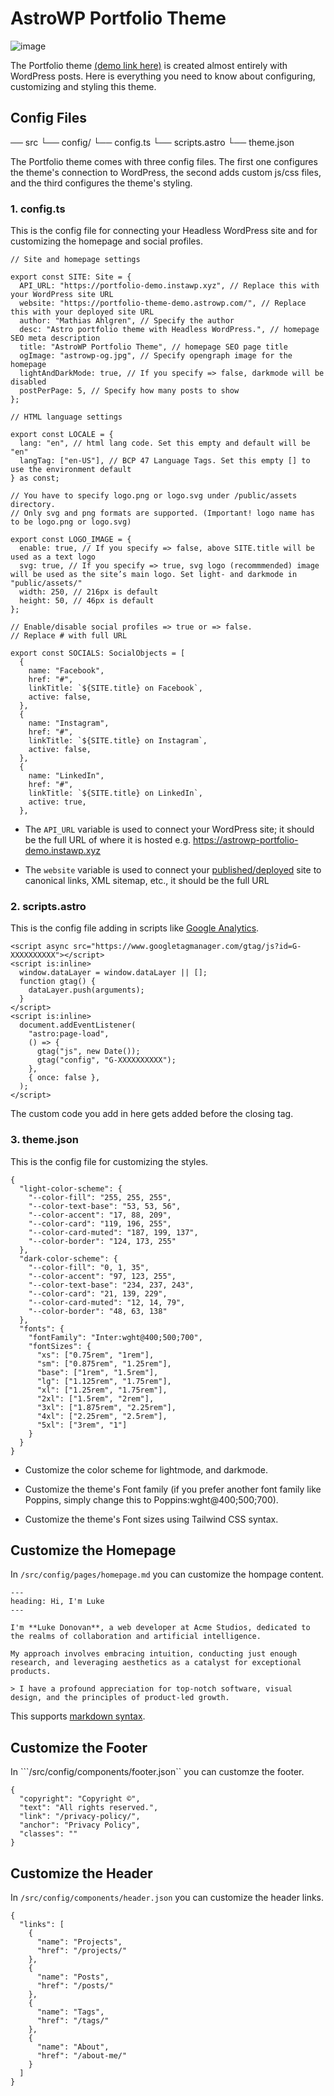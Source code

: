 # AstroWP Portfolio Theme

![image](https://github.com/astrowp/docs/assets/170225022/abf30806-15af-44d5-858a-c0104ef70beb)

The Portfolio theme [(demo link here)](https://portfolio-theme-demo.astrowp.com/) is created almost entirely with WordPress posts. Here is everything you need to know about configuring, customizing and styling this theme.

## Config Files

 ── src
    └── config/
        └── config.ts
        └── scripts.astro
        └── theme.json

The Portfolio theme comes with three config files. The first one configures the theme's connection to WordPress, the second adds custom js/css files, and the third configures the theme's styling.

### 1. config.ts

This is the config file for connecting your Headless WordPress site and for customizing the homepage and social profiles.

```
// Site and homepage settings

export const SITE: Site = {
  API_URL: "https://portfolio-demo.instawp.xyz", // Replace this with your WordPress site URL
  website: "https://portfolio-theme-demo.astrowp.com/", // Replace this with your deployed site URL
  author: "Mathias Ahlgren", // Specify the author
  desc: "Astro portfolio theme with Headless WordPress.", // homepage SEO meta description
  title: "AstroWP Portfolio Theme", // homepage SEO page title
  ogImage: "astrowp-og.jpg", // Specify opengraph image for the homepage
  lightAndDarkMode: true, // If you specify => false, darkmode will be disabled
  postPerPage: 5, // Specify how many posts to show
};

// HTML language settings

export const LOCALE = {
  lang: "en", // html lang code. Set this empty and default will be "en"
  langTag: ["en-US"], // BCP 47 Language Tags. Set this empty [] to use the environment default
} as const;

// You have to specify logo.png or logo.svg under /public/assets directory.
// Only svg and png formats are supported. (Important! logo name has to be logo.png or logo.svg)

export const LOGO_IMAGE = {
  enable: true, // If you specify => false, above SITE.title will be used as a text logo
  svg: true, // If you specify => true, svg logo (recommmended) image will be used as the site’s main logo. Set light- and darkmode in "public/assets/"
  width: 250, // 216px is default
  height: 50, // 46px is default
};

// Enable/disable social profiles => true or => false.
// Replace # with full URL

export const SOCIALS: SocialObjects = [
  {
    name: "Facebook",
    href: "#",
    linkTitle: `${SITE.title} on Facebook`,
    active: false,
  },
  {
    name: "Instagram",
    href: "#",
    linkTitle: `${SITE.title} on Instagram`,
    active: false,
  },
  {
    name: "LinkedIn",
    href: "#",
    linkTitle: `${SITE.title} on LinkedIn`,
    active: true,
  },
```

- The ```API_URL``` variable is used to connect your WordPress site; it should be the full URL of where it is hosted e.g. https://astrowp-portfolio-demo.instawp.xyz

- The ```website``` variable is used to connect your [published/deployed](deploy.md) site to canonical links, XML sitemap, etc., it should be the full URL

### 2. scripts.astro

This is the config file adding in scripts like [Google Analytics](google-analytics.md).

```
<script async src="https://www.googletagmanager.com/gtag/js?id=G-XXXXXXXXXX"></script>
<script is:inline>
  window.dataLayer = window.dataLayer || [];
  function gtag() {
    dataLayer.push(arguments);
  }
</script>
<script is:inline>
  document.addEventListener(
    "astro:page-load",
    () => {
      gtag("js", new Date());
      gtag("config", "G-XXXXXXXXXX");
    },
    { once: false },
  );
</script>
```

The custom code you add in here gets added before the closing </head> tag.

### 3. theme.json

This is the config file for customizing the styles.


```
{
  "light-color-scheme": {
    "--color-fill": "255, 255, 255",
    "--color-text-base": "53, 53, 56",
    "--color-accent": "17, 88, 209",
    "--color-card": "119, 196, 255",
    "--color-card-muted": "187, 199, 137",
    "--color-border": "124, 173, 255"
  },
  "dark-color-scheme": {
    "--color-fill": "0, 1, 35",
    "--color-accent": "97, 123, 255",
    "--color-text-base": "234, 237, 243",
    "--color-card": "21, 139, 229",
    "--color-card-muted": "12, 14, 79",
    "--color-border": "48, 63, 138"
  },
  "fonts": {
    "fontFamily": "Inter:wght@400;500;700",
    "fontSizes": {
      "xs": ["0.75rem", "1rem"],
      "sm": ["0.875rem", "1.25rem"],
      "base": ["1rem", "1.5rem"],
      "lg": ["1.125rem", "1.75rem"],
      "xl": ["1.25rem", "1.75rem"],
      "2xl": ["1.5rem", "2rem"],
      "3xl": ["1.875rem", "2.25rem"],
      "4xl": ["2.25rem", "2.5rem"],
      "5xl": ["3rem", "1"]
    }
  }
}
```

- Customize the color scheme for lightmode, and darkmode.

- Customize the theme's Font family (if you prefer another font family like Poppins, simply change this to Poppins:wght@400;500;700).

- Customize the theme's Font sizes using Tailwind CSS syntax.

## Customize the Homepage

In ```/src/config/pages/homepage.md``` you can customize the hompage content.

```
---
heading: Hi, I'm Luke
---

I'm **Luke Donovan**, a web developer at Acme Studios, dedicated to the realms of collaboration and artificial intelligence.

My approach involves embracing intuition, conducting just enough research, and leveraging aesthetics as a catalyst for exceptional products.

> I have a profound appreciation for top-notch software, visual design, and the principles of product-led growth.
```

This supports [markdown syntax](https://www.markdownguide.org/basic-syntax/).

## Customize the Footer

In ```/src/config/components/footer.json`` you can customze the footer.

```
{
  "copyright": "Copyright ©",
  "text": "All rights reserved.",
  "link": "/privacy-policy/",
  "anchor": "Privacy Policy",
  "classes": ""
}

```

## Customize the Header

In ```/src/config/components/header.json``` you can customize the header links.

```
{
  "links": [
    {
      "name": "Projects",
      "href": "/projects/"
    },
    {
      "name": "Posts",
      "href": "/posts/"
    },
    {
      "name": "Tags",
      "href": "/tags/"
    },
    {
      "name": "About",
      "href": "/about-me/"
    }
  ]
}

```
